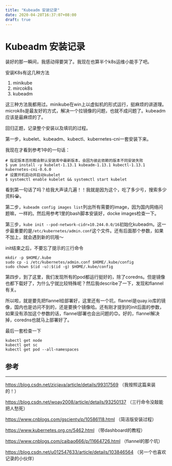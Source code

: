 ```yaml
---
title: "Kubeadm 安装记录"
date: 2020-04-28T16:37:07+08:00
draft: true
---
```


# Kubeadm 安装记录

装好的那一瞬间，我感动得要哭了。我现在也算半个k8s运维小能手了吧。

安装K8s有这几种方法

1. minikube
2. mircok8s
3. kubeadm

这三种方法我都用过。minikube在win上以虚拟机的形式运行，挺麻烦的讲道理。microk8s是最友好的方式，解决一个拉镜像的问题，也就不成问题了。kubeadm应该是最麻烦的了。

回归正题，记录整个安装以及填坑的过程。

第一步，kubelet、kubeadm、kubectl、kubernetes-cni一套安装下来。

我现在才看到参考1中的一句话：

```shell
# 指定版本否则都会默认安装库中最新版本，会因为彼此依赖的版本不同安装失败
$ yum install -y kubelet-1.13.1 kubeadm-1.13.1 kubectl-1.13.1   kubernetes-cni-0.6.0
# 设置开机启动并启动kubelet
$ systemctl enable kubelet && systemctl start kubelet
```

看到第一句话了吗？给我大声读几遍！！我就是因为这个，吃了多少亏，搜索多少资料😭。

第二步，`kubeadm config images list`列出所有需要的image，因为国内网络问题嘛，一样的。然后用参考1里的bash脚本安装好，docke images检查一下。

第三步，`kube init --pod-network-cidr=10.244.0.0/16`初始化kubeadm。这一步最重要的是`/etc/kubernetes/admin.conf`这个文件。还有后面那个参数，如果不加上，就会遇到新的坑哦～

init结束之后，不要忘了提示的三行命令

```shell
mkdir -p $HOME/.kube
sudo cp -i /etc/kubernetes/admin.conf $HOME/.kube/config
sudo chown $(id -u):$(id -g) $HOME/.kube/config
```

第四步，到了这里，我们发现所有的pod都运行挺好的，除了coredns。但是镜像也都下载好了，为什么宁就比较特殊呢？然后我describe了一下，发现和flannel有关。

所以啦，就是要先把flannel给部署好，这里还有一个坑，flannel是quay.io库的镜像，国内也是访问不到的，还是要换个镜像哈。还有刚才提到的init后面的参数，如果没有添加这个参数的话，flannel部署也会出问题的😊。好的，flannel解决掉，coredns也就马上部署好了。

最后一套检查一下

```shell
kubectl get node
kubectl get sc
kubectl get pod --all-namespaces
```



## 参考

---

https://blog.csdn.net/zjcjava/article/details/99317569 （我按照这篇来装的！）

https://blog.csdn.net/woay2008/article/details/93250137 （三行命令没敲能把人愁死）

https://www.cnblogs.com/gscienty/p/10586118.html （简洁版安装过程）

https://www.kubernetes.org.cn/5462.html （带dashboard的教程）

https://www.cnblogs.com/caibao666/p/11664726.html （flannel的那个坑）

https://blog.csdn.net/u012547633/article/details/103846564 （另一个也喜欢记录的小伙伴）